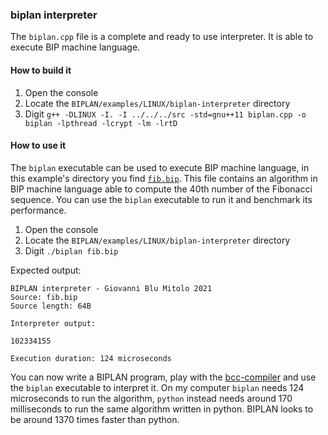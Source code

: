 ### biplan interpreter
The `biplan.cpp` file is a complete and ready to use interpreter. It is able to execute BIP machine language.

#### How to build it
1. Open the console
2. Locate the `BIPLAN/examples/LINUX/biplan-interpreter` directory
3. Digit `g++ -DLINUX -I. -I ../../../src -std=gnu++11 biplan.cpp -o biplan -lpthread -lcrypt -lm -lrtD`

#### How to use it
The `biplan` executable can be used to execute BIP machine language, in this example's directory you find [`fib.bip`](fib.bip). This file contains an algorithm in BIP machine language able to compute the 40th number of the Fibonacci sequence. You can use the `biplan` executable to run it and benchmark its performance.

1. Open the console
2. Locate the `BIPLAN/examples/LINUX/biplan-interpreter` directory
3. Digit `./biplan fib.bip`

Expected output:
```
BIPLAN interpreter - Giovanni Blu Mitolo 2021
Source: fib.bip
Source length: 64B

Interpreter output:

102334155

Execution duration: 124 microseconds
```

You can now write a BIPLAN program, play with the [bcc-compiler](../bcc-compiler) and use the `biplan` executable to interpret it.
On my computer `biplan` needs 124 microseconds to run the algorithm, `python` instead needs around 170 milliseconds to run the same algorithm written in python. BIPLAN looks to be around 1370 times faster than python.
